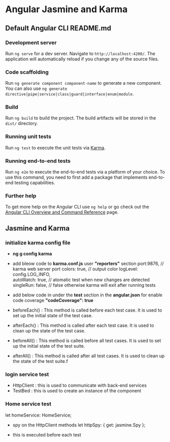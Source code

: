 # Angular Jasmine and Karma

## Default Angular CLI README.md

### Development server

Run `ng serve` for a dev server. Navigate to `http://localhost:4200/`. The application will automatically reload if you change any of the source files.

### Code scaffolding

Run `ng generate component component-name` to generate a new component. You can also use `ng generate directive|pipe|service|class|guard|interface|enum|module`.

### Build

Run `ng build` to build the project. The build artifacts will be stored in the `dist/` directory.

### Running unit tests

Run `ng test` to execute the unit tests via [Karma](https://karma-runner.github.io).

### Running end-to-end tests

Run `ng e2e` to execute the end-to-end tests via a platform of your choice. To use this command, you need to first add a package that implements end-to-end testing capabilities.

### Further help

To get more help on the Angular CLI use `ng help` or go check out the [Angular CLI Overview and Command Reference](https://angular.io/cli) page.

## Jasmine and Karma

### initialize karma config file

- **ng g config karma**
- add bleow code to **karma.conf.js** user **"reporters"** section
  port:9876, // karma web server port
  colors: true, // output color
  logLevel: config.LOG_INFO,  
  autoWatch: true, // atomatic test when new changes are detected
  singleRun: false, // false otherwise karma will exit after running tests

- add below code in under the **test** section in the **angular.json** for enable code coverage
  **"codeCoverage": true**

- beforeEach() : This method is called before each test case. It is used to set up the initial state of the test case.
- afterEach() : This method is called after each test case. It is used to clean up the state of the test case.
- beforeAll() : This method is called before all test cases. It is used to set up the initial state of the test suite.
- afterAll() : This method is called after all test cases. It is used to clean up the state of the test suite.f

### login service test

- HttpClient : this is used to communicate with back-end services
- TestBed : this is used to create an instance of the component

<!--
  it('call login() failed', () => {
    const errMsg = 'status 500 error';

    // mock data
    const iputData = {
      username: 'admin',
      password: 'admin',
    };

    loginService.login(iputData).then(
      // this failure message pass because here we use fail()
      // but this will fail if we use success message
      () => fail('should have failed with the 500 error'),
      (error: HttpErrorResponse) => {
        expect(error.status).toEqual(500, 'status');
        expect(error.error).toEqual(errMsg, 'message');
      }
    );

    const req = httpController.expectOne('login');
    expect(req.request.method).toEqual('POST');

    // Respond with mock error
    // fail with 500 error
    req.flush(errMsg, { status: 500, statusText: 'Server Error' }); // this pass because we use fail()

    // success meassage
    // req.flush(errMsg); // this fail because we use success message and we use fail()

  });
-->

### Home service test

let homeService: HomeService;

- spy on the HttpClient methods
  let httpSpy: { get: jasmine.Spy };

- this is executed before each test
<!--  beforeEach(() => {
    httpSpy = jasmine.createSpyObj('HttpClient', ['get']);

    TestBed.configureTestingModule({
      providers: [
        HomeService,
        {
          provide: HttpClient,
          useValue: httpSpy,
        },
      ],
    });

    homeService = TestBed.inject(HomeService);
  });
-->
<!-- 
// test the getCities method
  it('call getCities()', fakeAsync(() => {
    const testData = [
      {
        name: 'trulli',
        image: 'pic_trulli.jpg',
        alt: 'Italian Trulli',
      },
      {
        name: 'chania',
        image: 'img_chania.jpg',
        alt: 'Chania',
      },
    ];

    httpSpy.get.and.returnValue(defer(() => Promise.resolve(testData)));

    homeService.getCities().then((data) =>{
      expect(data).toEqual(testData);
    });

    tick();
  })); 
-->
